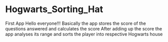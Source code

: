 # Hogwarts_Sorting_Hat
First App
Hello everyone!!!
Basically the app stores the score of the questions answered and calculates the score
After adding up the score the app analyses its range and sorts the player into respective Hogwarts house
